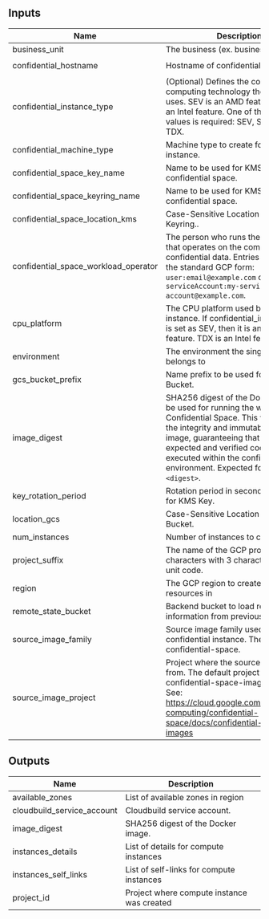 <!-- BEGINNING OF PRE-COMMIT-TERRAFORM DOCS HOOK -->
## Inputs

| Name | Description | Type | Default | Required |
|------|-------------|------|---------|:--------:|
| business\_unit | The business (ex. business\_unit\_1). | `string` | `"business_unit_1"` | no |
| confidential\_hostname | Hostname of confidential instance. | `string` | `"confidential-instance"` | no |
| confidential\_instance\_type | (Optional) Defines the confidential computing technology the instance uses. SEV is an AMD feature. TDX is an Intel feature. One of the following values is required: SEV, SEV\_SNP, TDX. | `string` | `"SEV"` | no |
| confidential\_machine\_type | Machine type to create for confidential instance. | `string` | `"n2d-standard-2"` | no |
| confidential\_space\_key\_name | Name to be used for KMS Key in confidential space. | `string` | `"workload-key"` | no |
| confidential\_space\_keyring\_name | Name to be used for KMS Keyring confidential space. | `string` | `"workload-key-ring"` | no |
| confidential\_space\_location\_kms | Case-Sensitive Location for KMS Keyring.. | `string` | `"us"` | no |
| confidential\_space\_workload\_operator | The person who runs the workload that operates on the combined confidential data. Entries must be in the standard GCP form: `user:email@example.com` or `serviceAccount:my-service-account@example.com`. | `string` | `null` | no |
| cpu\_platform | The CPU platform used by this instance. If confidential\_instance\_type is set as SEV, then it is an AMD feature. TDX is an Intel feature. | `string` | `"AMD Milan"` | no |
| environment | The environment the single project belongs to | `string` | n/a | yes |
| gcs\_bucket\_prefix | Name prefix to be used for GCS Bucket. | `string` | `"bkt"` | no |
| image\_digest | SHA256 digest of the Docker image to be used for running the workload in Confidential Space. This value ensures the integrity and immutability of the image, guaranteeing that only the expected and verified code is executed within the confidential environment. Expected format: `sha256:<digest>`. | `string` | n/a | yes |
| key\_rotation\_period | Rotation period in seconds to be used for KMS Key. | `string` | `"7776000s"` | no |
| location\_gcs | Case-Sensitive Location for GCS Bucket. | `string` | `"us"` | no |
| num\_instances | Number of instances to create | `number` | `1` | no |
| project\_suffix | The name of the GCP project. Max 16 characters with 3 character business unit code. | `string` | n/a | yes |
| region | The GCP region to create and test resources in | `string` | `"us-central1"` | no |
| remote\_state\_bucket | Backend bucket to load remote state information from previous steps. | `string` | n/a | yes |
| source\_image\_family | Source image family used for confidential instance. The default is confidential-space. | `string` | `"confidential-space"` | no |
| source\_image\_project | Project where the source image comes from. The default project contains confidential-space-images images. See: https://cloud.google.com/confidential-computing/confidential-space/docs/confidential-space-images | `string` | `"confidential-space-images"` | no |

## Outputs

| Name | Description |
|------|-------------|
| available\_zones | List of available zones in region |
| cloudbuild\_service\_account | Cloudbuild service account. |
| image\_digest | SHA256 digest of the Docker image. |
| instances\_details | List of details for compute instances |
| instances\_self\_links | List of self-links for compute instances |
| project\_id | Project where compute instance was created |

<!-- END OF PRE-COMMIT-TERRAFORM DOCS HOOK -->

